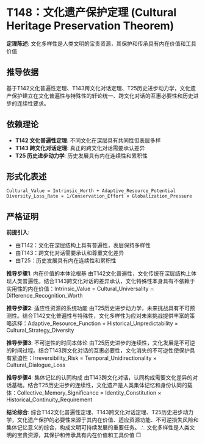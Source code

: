 # T148：文化遗产保护定理 (Cultural Heritage Preservation Theorem)  

**定理陈述**: 文化多样性是人类文明的宝贵资源，其保护和传承具有内在价值和工具价值  

## 推导依据
基于T142文化普遍性定理、T143跨文化对话定理、T25历史进步动力学，文化遗产保护建立在文化普遍性与特殊性的轩论统一、跨文化对话的互惠必要性和历史进步的连续性要求。

## 依赖理论
- **T142 文化普遍性定理**: 不同文化在深层具有共同性但表层多样
- **T143 跨文化对话定理**: 真正的跨文化对话需要承认差异
- **T25 历史进步动力学**: 历史发展具有内在连续性和累积性

## 形式化表述  
```
Cultural_Value = Intrinsic_Worth + Adaptive_Resource_Potential  
Diversity_Loss_Rate ∝ 1/Conservation_Effort × Globalization_Pressure  
```

## 严格证明

**前提引入**:
- 由T142：文化在深层结构上具有普遍性，表层保持多样性
- 由T143：跨文化对话需要承认和尊重文化差异
- 由T25：历史发展具有内在连续性和累积性

**推导步骤1**: 内在价值的本体论根基
由T142文化普遍性，文化传统在深层结构上体现人类普遍性。结合T143跨文化对话的差异承认，文化特殊性本身具有不依赖于实用性的内在价值：Intrinsic_Value = Cultural_Universality ∩ Difference_Recognition_Worth

**推导步骤2**: 适应性资源的系统功能
由T25历史进步动力学，未来挑战具有不可预测性。结合T142文化普遍性与特殊性，文化多样性为应对未来挑战提供丰富的策略选择：Adaptive_Resource_Function = Historical_Unpredictability × Cultural_Strategy_Diversity

**推导步骤3**: 不可逆性的时间本体论
由T25历史进步的连续性，文化发展是不可逆的时间过程。结合T143跨文化对话的互惠必要性，文化消失的不可逆性使保护具有紧迫性：Irreversibility_Risk = Temporal_Unidirectionality × Cultural_Dialogue_Loss

**推导步骤4**: 集体记忆的认同构成
由T143跨文化对话，认同构成需要文化差异的对话基础。结合T25历史进步的连续性，文化遗产是人类集体记忆和身份认同的载体：Collective_Memory_Significance = Identity_Constitution × Historical_Continuity_Requirement

**结论综合**:
综合T142文化普遍性定理、T143跨文化对话定理、T25历史进步动力学，文化遗产保护的必要性来源于其内在价值、适应资源功能、不可逆损失风险和集体记忆意义的综合，构成文明可持续发展的重要任务。∴ 文化多样性是人类文明的宝贵资源，其保护和传承具有内在价值和工具价值 □  